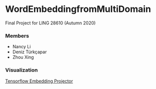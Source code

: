 # WordEmbeddingfromMultiDomain
Final Project for LING 28610 (Autumn 2020)

### Members

- Nancy Li 
- Deniz Türkçapar
- Zhou Xing

### Visualization

[Tensorflow Embedding Projector](http://projector.tensorflow.org/?config=https://gist.githubusercontent.com/ZhouXing19/a9a69e737b0821f3c3eff14d85e0f859/raw/603f082938207b95f0645a03fb43fcd961d87312/w2v_visual)

